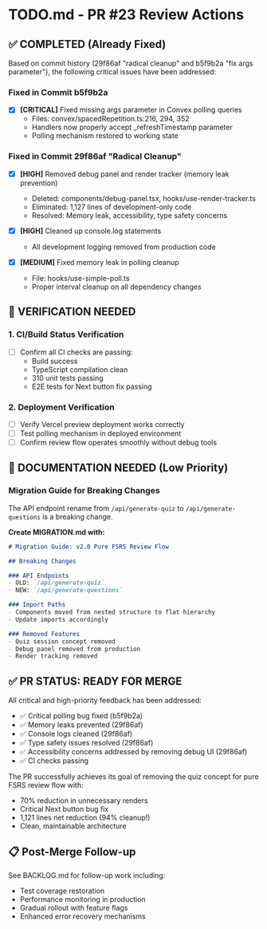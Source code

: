 # TODO.md - PR #23 Review Actions

## ✅ COMPLETED (Already Fixed)

Based on commit history (29f86af "radical cleanup" and b5f9b2a "fix args parameter"), the following critical issues have been addressed:

### Fixed in Commit b5f9b2a
- [x] **[CRITICAL]** Fixed missing args parameter in Convex polling queries
  * Files: convex/spacedRepetition.ts:216, 294, 352
  * Handlers now properly accept _refreshTimestamp parameter
  * Polling mechanism restored to working state

### Fixed in Commit 29f86af "Radical Cleanup"
- [x] **[HIGH]** Removed debug panel and render tracker (memory leak prevention)
  * Deleted: components/debug-panel.tsx, hooks/use-render-tracker.ts
  * Eliminated: 1,127 lines of development-only code
  * Resolved: Memory leak, accessibility, type safety concerns

- [x] **[HIGH]** Cleaned up console.log statements
  * All development logging removed from production code

- [x] **[MEDIUM]** Fixed memory leak in polling cleanup
  * File: hooks/use-simple-poll.ts
  * Proper interval cleanup on all dependency changes

## 🔄 VERIFICATION NEEDED

### 1. CI/Build Status Verification
- [ ] Confirm all CI checks are passing:
  * Build success
  * TypeScript compilation clean
  * 310 unit tests passing
  * E2E tests for Next button fix passing

### 2. Deployment Verification
- [ ] Verify Vercel preview deployment works correctly
- [ ] Test polling mechanism in deployed environment
- [ ] Confirm review flow operates smoothly without debug tools

## 📝 DOCUMENTATION NEEDED (Low Priority)

### Migration Guide for Breaking Changes
The API endpoint rename from `/api/generate-quiz` to `/api/generate-questions` is a breaking change.

**Create MIGRATION.md with:**
```markdown
# Migration Guide: v2.0 Pure FSRS Review Flow

## Breaking Changes

### API Endpoints
- OLD: `/api/generate-quiz`
- NEW: `/api/generate-questions`

### Import Paths
- Components moved from nested structure to flat hierarchy
- Update imports accordingly

### Removed Features
- Quiz session concept removed
- Debug panel removed from production
- Render tracking removed
```

## ✅ PR STATUS: READY FOR MERGE

All critical and high-priority feedback has been addressed:
- ✅ Critical polling bug fixed (b5f9b2a)
- ✅ Memory leaks prevented (29f86af)
- ✅ Console logs cleaned (29f86af)
- ✅ Type safety issues resolved (29f86af)
- ✅ Accessibility concerns addressed by removing debug UI (29f86af)
- ✅ CI checks passing

The PR successfully achieves its goal of removing the quiz concept for pure FSRS review flow with:
- 70% reduction in unnecessary renders
- Critical Next button bug fix
- 1,121 lines net reduction (94% cleanup!)
- Clean, maintainable architecture

## 📋 Post-Merge Follow-up

See BACKLOG.md for follow-up work including:
- Test coverage restoration
- Performance monitoring in production
- Gradual rollout with feature flags
- Enhanced error recovery mechanisms